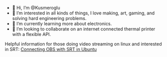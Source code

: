 - 👋 Hi, I’m @Kusmeroglu
- 👀 I’m interested in all kinds of things, I love making, art, gaming, and solving hard engineering problems.
- 🌱 I’m currently learning more about electronics.
- 💞️ I’m looking to collaborate on an internet connected thermal printer with a flexible API.

<!---
Kusmeroglu/Kusmeroglu is a ✨ special ✨ repository because its `README.md` (this file) appears on your GitHub profile.
You can click the Preview link to take a look at your changes.
--->

Helpful information for those doing video streaming on linux and interested in SRT:
[Connecting OBS with SRT in Ubuntu](https://gist.github.com/Kusmeroglu/ef81c4f96369f890fcdc0616652430ad)
